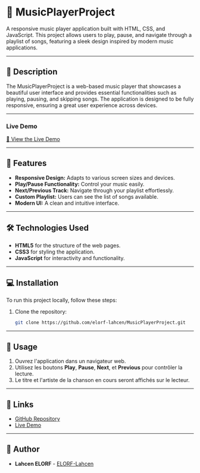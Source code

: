 # 🎵 MusicPlayerProject

A responsive music player application built with HTML, CSS, and JavaScript. This project allows users to play, pause, and navigate through a playlist of songs, featuring a sleek design inspired by modern music applications.

---

## 📖 Description

The MusicPlayerProject is a web-based music player that showcases a beautiful user interface and provides essential functionalities such as playing, pausing, and skipping songs. The application is designed to be fully responsive, ensuring a great user experience across devices.

---

### Live Demo
[🔗 View the Live Demo](https://elorf-lahcen.github.io/MusicPlayerProject/)

---

## 🚀 Features

- **Responsive Design:** Adapts to various screen sizes and devices.
- **Play/Pause Functionality:** Control your music easily.
- **Next/Previous Track:** Navigate through your playlist effortlessly.
- **Custom Playlist:** Users can see the list of songs available.
- **Modern UI:** A clean and intuitive interface.

---

## 🛠️ Technologies Used

- **HTML5** for the structure of the web pages.
- **CSS3** for styling the application.
- **JavaScript** for interactivity and functionality.

---

## 💻 Installation

To run this project locally, follow these steps:

1. Clone the repository:
   ```bash
   git clone https://github.com/elorf-lahcen/MusicPlayerProject.git
   ```

---

## 🎤 Usage

1. Ouvrez l'application dans un navigateur web.
2. Utilisez les boutons **Play**, **Pause**, **Next**, et **Previous** pour contrôler la lecture.
3. Le titre et l'artiste de la chanson en cours seront affichés sur le lecteur.

---

## 🔗 Links

- [GitHub Repository](https://github.com/elorf-lahcen/MusicPlayerProject)
- [Live Demo](https://elorf-lahcen.github.io/MusicPlayerProject/)

---

## 👤 Author

- **Lahcen ELORF** - [ELORF-Lahcen](https://github.com/elorf-lahcen)
